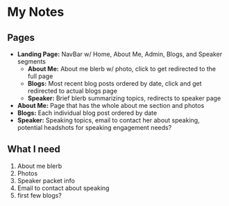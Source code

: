 # My Notes

## Pages

* **Landing Page:** NavBar w/ Home, About Me, Admin, Blogs, and Speaker segments
  *  **About Me:** About me blerb w/ photo, click to get redirected to the full page
  *  **Blogs:** Most recent blog posts ordered by date, click and get redirected to actual blogs page
  *  **Speaker:** Brief blerb summarizing topics, redirects to speaker page
* **About Me:** Page that has the whole about me section and photos
* **Blogs:** Each individual blog post ordered by date
* **Speaker:** Speaking topics, email to contact her about speaking, potential headshots for speaking engagement needs?

## What I need

1) About me blerb
2) Photos
3) Speaker packet info
4) Email to contact about speaking
5) first few blogs?
